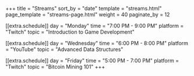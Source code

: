 +++
title = "Streams"
sort_by = "date"
template = "streams.html"
page_template = "streams-page.html"
weight = 40
paginate_by = 12

[[extra.schedule]]
day = "Monday"
time = "7:00 PM - 9:00 PM"
platform = "Twitch"
topic = "Introduction to Game Development"

[[extra.schedule]]
day = "Wednesday"
time = "6:00 PM - 8:00 PM"
platform = "YouTube"
topic = "Advanced Data Structures"

[[extra.schedule]]
day = "Friday"
time = "5:00 PM - 7:00 PM"
platform = "Twitch"
topic = "Bitcoin Mining 101"
+++
